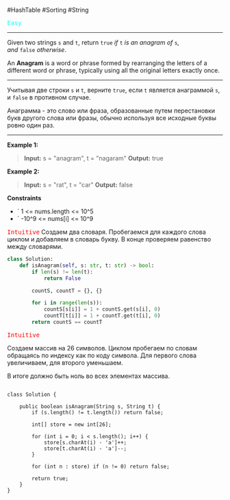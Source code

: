 #HashTable #Sorting #String

<kbd><span style="color:cyan;">Easy</span> </kbd>

---
Given two strings `s` and `t`, return `true` _if_ `t` _is an anagram of_ `s`_, and_ `false` _otherwise_.

An **Anagram** is a word or phrase formed by rearranging the letters of a different word or phrase, typically using all the original letters exactly once.

---
Учитывая две строки `s` и `t`, верните `true`, если `t` является анаграммой `s`, и `false` в противном случае.

Анаграмма - это слово или фраза, образованные путем перестановки букв другого слова или 
фразы, обычно используя все исходные буквы ровно один раз.

---
**Example 1:**

>**Input:** s = "anagram", t = "nagaram"
>**Output:** true

**Example 2:**

>**Input:** s = "rat", t = "car"
>**Output:** false

**Constraints**
- ` 1 <= nums.length <= 10^5
-  ` -10^9 <= nums[i] <= 10^9

<kbd><span style="color:red;"> Intuitive</span></kbd>
Создаем два словаря. Пробегаемся для каждого слова циклом и добавляем в словарь букву. 
В конце проверяем равенство между словарями.

```Python
class Solution:
    def isAnagram(self, s: str, t: str) -> bool:
        if len(s) != len(t):
            return False

        countS, countT = {}, {}

        for i in range(len(s)):
            countS[s[i]] = 1 + countS.get(s[i], 0)
            countT[t[i]] = 1 + countT.get(t[i], 0)
        return countS == countT

```

<kbd><span style="color:red;"> Intuitive</span></kbd>

Создаем массив на 26 символов. Циклом пробегаем по словам обращаясь по индексу как по коду символа. Для первого слова увеличиваем, для второго уменьшаем. 

В итоге должно быть ноль во всех элементах массива.

```run-java

class Solution {

    public boolean isAnagram(String s, String t) {
        if (s.length() != t.length()) return false;

        int[] store = new int[26];

        for (int i = 0; i < s.length(); i++) {
            store[s.charAt(i) - 'a']++;
            store[t.charAt(i) - 'a']--;
        }

        for (int n : store) if (n != 0) return false;

        return true;
    }
}

```

